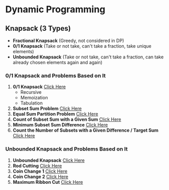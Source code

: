 # Dynamic Programming

## Knapsack (3 Types)

- **Fractional Knapsack** (Greedy, not considered in DP)
- **0/1 Knapsack** (Take or not take, can't take a fraction, take unique elements)
- **Unbounded Knapsack** (Take or not take, can't take a fraction, can take already chosen elements again and again)

### 0/1 Knapsack and Problems Based on It

1. **0/1 Knapsack** [Click Here](https://github.com/shashwatw/DSA/blob/master/Dynamic%20Programming/0-1-Knapsack.cpp)
   - Recursive
   - Memoization
   - Tabulation
2. **Subset Sum Problem** [Click Here](https://github.com/shashwatw/DSA/blob/master/Dynamic%20Programming/Subset-sum-problem.cpp)
3. **Equal Sum Partition Problem** [Click Here](https://github.com/shashwatw/DSA/blob/master/Dynamic%20Programming/LC-416-Partition-equal-subset-sum.cpp)
4. **Count of Subset Sum with a Given Sum** [Click Here](https://github.com/shashwatw/DSA/blob/master/Dynamic%20Programming/count-of-subsets-Perfect-Sum-Problem.cpp)
5. **Minimum Subset Sum Difference** [Click Here](https://github.com/shashwatw/DSA/blob/master/Dynamic%20Programming/Minimum-sum-partition.cpp)
6. **Count the Number of Subsets with a Given Difference / Target Sum** [Click Here](https://github.com/shashwatw/DSA/blob/master/Dynamic%20Programming/Partitions-with-given-difference.cpp)

### Unbounded Knapsack and Problems Based on It

1. **Unbounded Knapsack** [Click Here](https://github.com/shashwatw/DSA/blob/master/Dynamic%20Programming/unbounded-knapsack.cpp)
2. **Rod Cutting** [Click Here](https://github.com/shashwatw/DSA/blob/master/Dynamic%20Programming/Rod-cutting.cpp)
3. **Coin Change 1** [Click Here](https://github.com/shashwatw/DSA/blob/master/Dynamic%20Programming/Coin-Changs-I.cpp)
4. **Coin Change 2** [Click Here](https://github.com/shashwatw/DSA/blob/master/Dynamic%20Programming/Coin-Change-II-Min-Num-of-coins.cpp)
5. **Maximum Ribbon Cut** [Click Here]()
